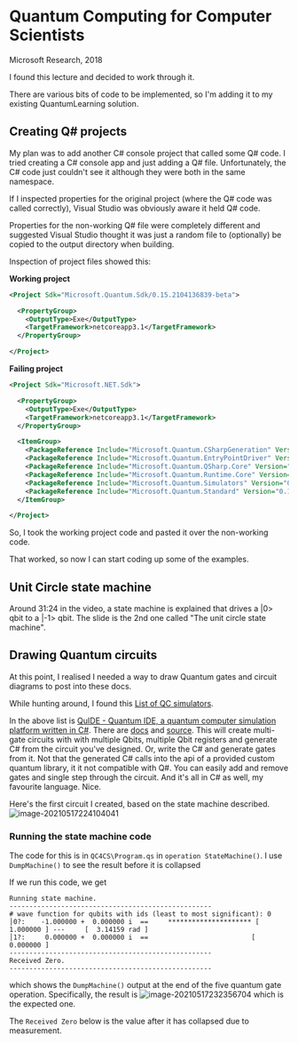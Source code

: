 # Quantum Computing for Computer Scientists

Microsoft Research, 2018

I found this lecture and decided to work through it.

There are various bits of code to be implemented, so I'm adding it to my existing QuantumLearning solution.

## Creating Q# projects

My plan was to add another C# console project that called some Q# code. I tried creating a C# console app and just adding a Q# file. Unfortunately, the C# code just couldn't see it although they were both in the same namespace.

If I inspected properties for the original project (where the Q# code was called correctly), Visual Studio was obviously aware it held Q# code.

Properties for the non-working Q# file were completely different and suggested Visual Studio thought it was just a random file to (optionally) be copied to the output directory when building.

Inspection of project files showed this:

**Working project**

```xml
<Project Sdk="Microsoft.Quantum.Sdk/0.15.2104136839-beta">

  <PropertyGroup>
    <OutputType>Exe</OutputType>
    <TargetFramework>netcoreapp3.1</TargetFramework>
  </PropertyGroup>

</Project>
```

**Failing project**

```xml
<Project Sdk="Microsoft.NET.Sdk">

  <PropertyGroup>
    <OutputType>Exe</OutputType>
    <TargetFramework>netcoreapp3.1</TargetFramework>
  </PropertyGroup>

  <ItemGroup>
    <PackageReference Include="Microsoft.Quantum.CSharpGeneration" Version="0.15.2104136839-beta" />
    <PackageReference Include="Microsoft.Quantum.EntryPointDriver" Version="0.15.2104136839-beta" />
    <PackageReference Include="Microsoft.Quantum.QSharp.Core" Version="0.15.2104136839-beta" />
    <PackageReference Include="Microsoft.Quantum.Runtime.Core" Version="0.15.2104136839-beta" />
    <PackageReference Include="Microsoft.Quantum.Simulators" Version="0.15.2104136839-beta" />
    <PackageReference Include="Microsoft.Quantum.Standard" Version="0.15.2104136839-beta" />
  </ItemGroup>

</Project>
```

So, I took the working project code and pasted it over the non-working code.

That worked, so now I can start coding up some of the examples.

## Unit Circle state machine

Around 31:24 in the video, a state machine is explained that drives a |0> qbit to a |-1> qbit.
The slide is the 2nd one called "The unit circle state machine".

## Drawing Quantum circuits

At this point, I realised I needed a way to draw Quantum gates and circuit diagrams to post into these docs.

While hunting around, I found this [List of QC simulators](https://quantiki.org/wiki/list-qc-simulators).

In the above list is [QuIDE - Quantum IDE, a quantum computer simulation platform written in C#](http://www.quide.eu/).  There are [docs](https://bitbucket.org/quide/quide/downloads/UserManual_EN.pdf) and [source](https://bitbucket.org/quide/quide/). This will create multi-gate circuits with with multiple Qbits, multiple Qbit registers and generate C# from the circuit you've designed. Or, write the C# and generate gates from it. Not that the generated C# calls into the api of a provided custom quantum library, it it not compatible with Q#.  You can easily add and remove gates and single step through the circuit. 
And it's all in C# as well, my favourite language. Nice.

Here's the first circuit I created, based on the state machine described.
![image-20210517224104041](C:\Users\alan\AppData\Roaming\Typora\typora-user-images\image-20210517224104041.png)

### Running the state machine code

The code for this is in `QC4CS\Program.qs` in `operation StateMachine()`.
I use `DumpMachine()` to see the result before it is collapsed

If we run this code, we get 

```
Running state machine.
---------------------------------------------------
# wave function for qubits with ids (least to most significant): 0
│0?:    -1.000000 +  0.000000 i  ==     ********************* [ 1.000000 ] ---     [  3.14159 rad ]
│1?:     0.000000 +  0.000000 i  ==                          [ 0.000000 ]
---------------------------------------------------
Received Zero.
---------------------------------------------------
```

which shows the `DumpMachine()` output at the end of the five quantum gate operation. Specifically, the result is ![image-20210517232356704](C:\Users\alan\AppData\Roaming\Typora\typora-user-images\image-20210517232356704.png) which is the expected one.

The `Received Zero` below is the value after it has collapsed due to measurement. 

